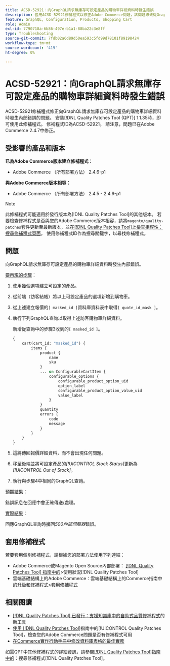 ```yaml
---
title: ACSD-52921：向GraphQL請求無庫存可設定產品的購物車詳細資料時發生錯誤
description: 套用ACSD-52921修補程式以修正Adobe Commerce問題，該問題導致從GraphQL請求無存貨可設定產品的購物車詳細資料時發生內部錯誤。
feature: GraphQL, Configuration, Products, Shopping Cart
role: Admin
exl-id: 7790718a-6b86-497e-b1a1-88ba22c3e8ff
type: Troubleshooting
source-git-commit: 7fdb02a6d89d50ea593c5fd99d78101f89198424
workflow-type: tm+mt
source-wordcount: '419'
ht-degree: 0%

---
```


# ACSD-52921：向GraphQL請求無庫存可設定產品的購物車詳細資料時發生錯誤

ACSD-52921修補程式修正向GraphQL請求無庫存可設定產品的購物車詳細資料時發生內部錯誤的問題。 安裝[!DNL Quality Patches Tool (QPT)] 1.1.35時，即可使用此修補程式。 修補程式ID為ACSD-52921。 請注意，問題已在Adobe Commerce 2.4.7中修正。

## 受影響的產品和版本

**已為Adobe Commerce版本建立修補程式：**

* Adobe Commerce （所有部署方法） 2.4.6-p1

**與Adobe Commerce版本相容：**

* Adobe Commerce （所有部署方法） 2.4.5 - 2.4.6-p1

>[!NOTE]
>
>此修補程式可能適用於發行版本為[!DNL Quality Patches Tool]的其他版本。 若要檢查修補程式是否與您的Adobe Commerce版本相容，請將`magento/quality-patches`套件更新至最新版本，並在[[!DNL Quality Patches Tool]上檢查相容性：搜尋修補程式頁面](https://experienceleague.adobe.com/tools/commerce-quality-patches/index.html?lang=zh-Hant)。 使用修補程式ID作為搜尋關鍵字，以尋找修補程式。

## 問題

向GraphQL請求無庫存可設定產品的購物車詳細資料時發生內部錯誤。

<u>要再現的步驟</u>：

1. 使用幾個選項建立可設定的產品。
1. 從前端（訪客結帳）將以上可設定產品的選項新增到購物車。
1. 從上述建立報價的`[ masked_id ]`資料庫資料表中取得`[ quote_id_mask ]`。
1. 執行下列GraphQL查詢以取得上述訪客購物車詳細資料。

   新增從查詢中的步驟3收到的`[ masked_id ]`。

   ```GraphQL
   {
       cart(cart_id: "masked_id") {
           items {
               product {
                   name
                   sku
               }
               ... on ConfigurableCartItem {
                   configurable_options {
                       configurable_product_option_uid
                       option_label
                       configurable_product_option_value_uid
                       value_label
                   }
               }
               quantity
               errors {
                   code
                   message
               }
           }
       }
   }   
   ```

1. 這將傳回報價詳細資料，而不會出現任何問題。
1. 移至後端並將可設定產品的&#x200B;*[!UICONTROL Stock Status]*&#x200B;更新為&#x200B;*[!UICONTROL Out of Stock]*。
1. 執行與步驟4中相同的GraphQL查詢。

<u>預期結果</u>：

錯誤訊息在回應中會正確傳送/處理。

<u>實際結果</u>：

回應GraphQL查詢時擲回&#x200B;*500內部伺服器*&#x200B;錯誤。

## 套用修補程式

若要套用個別修補程式，請根據您的部署方法使用下列連結：

* Adobe Commerce或Magento Open Source內部部署： [[!DNL Quality Patches Tool] 指南中的](/help/tools/quality-patches-tool/usage.md)>使用狀況[!DNL Quality Patches Tool]
* 雲端基礎結構上的Adobe Commerce：雲端基礎結構上的Commerce指南中的[升級和修補程式>套用修補程式](https://experienceleague.adobe.com/docs/commerce-cloud-service/user-guide/develop/upgrade/apply-patches.html?lang=zh-Hant)

## 相關閱讀

* [[!DNL Quality Patches Tool] 已發行：支援知識庫中的自助式品質修補程式](https://experienceleague.adobe.com/zh-hant/docs/commerce-operations/tools/quality-patches-tool/quality-patches-tool-to-self-serve-quality-patches)的新工具
* [使用 [!DNL Quality Patches Tool]](/help/tools/quality-patches-tool/patches-available-in-qpt/check-patch-for-magento-issue-with-magento-quality-patches.md)指南中的[!UICONTROL Quality Patches Tool]，檢查您的Adobe Commerce問題是否有修補程式可用
* [在Commerce實作行動手冊中修改資料庫表格的最佳實務](https://experienceleague.adobe.com/zh-hant/docs/commerce-operations/implementation-playbook/best-practices/development/modifying-core-and-third-party-tables#why-adobe-recommends-avoiding-modifications)

如需QPT中其他修補程式的詳細資訊，請參閱[[!DNL Quality Patches Tool]指南中的](https://experienceleague.adobe.com/tools/commerce-quality-patches/index.html?lang=zh-Hant)：搜尋修補程式[!DNL Quality Patches Tool]。
